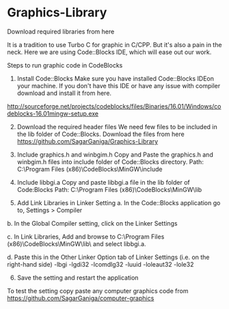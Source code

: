 # Graphics-Library
Download required libraries from here


It is a tradition to use Turbo C for graphic in C/CPP. But it's also a pain in the neck. Here we are using Code::Blocks IDE, which will ease out our work.


Steps to run graphic code in CodeBlocks
1. Install Code::Blocks
Make sure you have installed Code::Blocks IDEon your machine. If you don't have this IDE or have any issue with compiler download and install it from here. 

http://sourceforge.net/projects/codeblocks/files/Binaries/16.01/Windows/codeblocks-16.01mingw-setup.exe

2. Download the required header files
 We need few files to be included in the lib folder of Code::Blocks.
Download the files from here https://github.com/SagarGaniga/Graphics-Library

3. Include graphics.h and winbgim.h
Copy and Paste the graphics.h and winbgim.h files into
include folder of Code::Blocks directory.
Path: C:\Program Files (x86)\CodeBlocks\MinGW\include

4. Include libbgi.a
Copy and paste libbgi.a file in the lib folder of Code:Blocks
Path: C:\Program Files (x86)\CodeBlocks\MinGW\lib

5. Add Link Libraries in Linker Setting
a. In the Code::Blocks application go to,
Settings > Compiler

b. In the Global Compiler setting, click on the Linker Settings

c. In Link Libraries, Add and browse to C:\Program Files (x86)\CodeBlocks\MinGW\lib\ and select libbgi.a.

d. Paste this in the Other Linker Option tab of Linker Settings (i.e. on the right-hand side)
-lbgi -lgdi32 -lcomdlg32 -luuid -loleaut32 -lole32

6. Save the setting and restart the application

To test the setting copy paste any computer graphics code from 
https://github.com/SagarGaniga/computer-graphics

